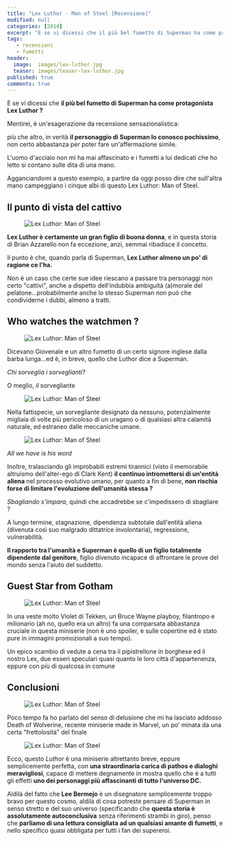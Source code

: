 ```yaml
---
title: "Lex Luthor - Man of Steel [Recensione]"
modified: null
categories: [2014]
excerpt: "E se vi dicessi che il più bel fumetto di Superman ha come protagonista Lex Luthor ?"
tags: 
   - recensioni
   - fumetti
header:  
  image:  images/lex-luthor.jpg
  teaser: images/teaser-lex-luthor.jpg
published: true
comments: true
---
```

E se vi dicessi che **il più bel fumetto di Superman ha come protagonista Lex Luthor ?**

Mentirei, è un'esagerazione da recensione sensazionalistica:

più che altro, in verità **il personaggio di Superman lo conosco pochissimo**, non certo abbastanza per poter fare un'affermazione simile.

L'uomo d'acciaio non mi ha mai affascinato e i fumetti a lui dedicati che ho letto si contano sulle dita di una mano.

Agganciandomi a questo esempio, a partire da oggi posso dire che sull'altra mano campeggiano i cinque albi di questo Lex Luthor: Man of Steel.

## Il punto di vista del cattivo

<figure>
<img src="http://3.bp.blogspot.com/-ll6tzhB3hBg/VJRGsnp9KuI/AAAAAAAALLs/tEvcRHewOXE/s1600/superman.gif" alt="Lex Luthor: Man of Steel">
</figure>

**Lex Luthor è certamente un gran figlio di buona donna**, e in questa storia di Brian Azzarello non fa eccezione, anzi, semmai ribadisce il concetto.

Il punto è che, quando parla di Superman, **Lex Luthor almeno un po' di ragione ce l'ha.**

Non è un caso che certe sue idee riescano a passare tra personaggi non certo "cattivi", anche a dispetto dell'indubbia ambiguità (a)morale del pelatone...probabilmente anche lo stesso Superman non può che condividerne i dubbi, almeno a tratti.

## Who watches the watchmen ?

<figure>
<img src="http://3.bp.blogspot.com/-kP8mkW_ffC4/VJRJAR8vpJI/AAAAAAAALME/8trUdpTAVN0/s1600/lex.gif" alt="Lex Luthor: Man of Steel">
</figure>

Dicevano Giovenale e un altro fumetto di un certo signore inglese dalla barba lunga...ed è, in breve, quello che Luthor dice a Superman.

*Chi sorveglia i sorveglianti?*

O meglio, *il* sorvegliante

<figure>
<img src="http://4.bp.blogspot.com/-GUyQEa1evIM/VJRJdGiWfmI/AAAAAAAALMM/5t3iweMoJZA/s1600/lex.gif" alt="Lex Luthor: Man of Steel">
</figure>

Nella fattispecie, un sorvegliante designato da nessuno, potenzialmente migliaia di volte più pericoloso di un uragano o di qualsiasi altra calamità naturale, ed estraneo dalle meccaniche umane.

<figure>
<img src="http://3.bp.blogspot.com/-wZD-VhORCdk/VJRHhh1LW_I/AAAAAAAALL0/F2gTHFbCH5g/s1600/lex.gif" alt="Lex Luthor: Man of Steel">
</figure>

*All we have is his word*

Inoltre, tralasciando gli improbabili estremi tirannici (visto il memorabile altruismo dell'alter-ego di Clark Kent) **il continuo intromettersi di un'entità aliena** nel processo evolutivo umano, per quanto a fin di bene, **non rischia forse di limitare l'evoluzione dell'umanità stessa ?**

*Sbagliando s'impara*, quindi che accadrebbe se c'impedissero di sbagliare ?

A lungo termine, stagnazione, dipendenza subtotale dall'entità aliena (divenuta così suo malgrado dittatrice involontaria), regressione, vulnerabilità.

**Il rapporto tra l'umanità e Superman è quello di un figlio totalmente dipendente dal genitore**, figlio divenuto incapace di affrontare le prove del mondo senza l'aiuto del suddetto.

## Guest Star from Gotham

<figure>
<img src="http://1.bp.blogspot.com/-uWMcqqROkkY/VJRIRIEwcwI/AAAAAAAALL8/HEq_2zoA9Ts/s1600/bruce.gif" alt="Lex Luthor: Man of Steel">
</figure>

In una veste molto Violet di Tekken, un Bruce Wayne playboy, filantropo e milionario (ah no, quello era un altro) fa una comparsata abbastanza cruciale in questa miniserie (non è uno spoiler, è sulle copertine ed è stato pure in immagini promozionali a suo tempo).

Un epico scambio di vedute a cena tra il pipistrellone in borghese ed il nostro Lex, due esseri speculari quasi quanto le loro città d'appartenenza, eppure con più di qualcosa in comune

## Conclusioni

<figure>
<img src="http://1.bp.blogspot.com/-DGf11Tr5rIk/VJRMZhwsGOI/AAAAAAAALMY/94BAEtx2zLI/s1600/superman.gif" alt="Lex Luthor: Man of Steel">
</figure>

Poco tempo fa ho parlato del senso di delusione che mi ha lasciato addosso Death of Wolverine, recente miniserie made in Marvel, un po' minata da una certa "frettolosità" del finale

<figure>
<img src="http://1.bp.blogspot.com/-xdiaka-L-64/VJRODAfYJ0I/AAAAAAAALMk/OSf0K8gPB7s/s1600/lex.gif" alt="Lex Luthor: Man of Steel">
</figure>

Ecco, questo *Luthor* è una miniserie altrettanto breve, eppure semplicemente perfetta, con **una straordinaria carica di pathos e dialoghi meravigliosi**, capace di mettere degnamente in mostra quello che è a tutti gli effetti **uno dei personaggi più affascinanti di tutto l'universo DC.**

Aldilà del fatto che **Lee Bermejo** è un disegnatore semplicemente troppo bravo per questo cosmo, aldilà di cosa potreste pensare di Superman in senso stretto e del suo universo (specificando che **questa storia è assolutamente autoconclusiva** senza riferimenti strambi in giro), penso che **parliamo di una lettura consigliata ad un qualsiasi amante di fumetti**, e nello specifico quasi obbligata per tutti i fan dei supereroi.
